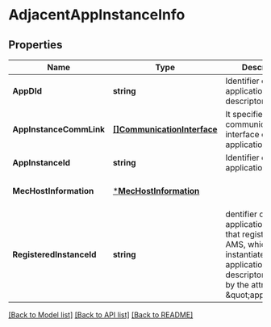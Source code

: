 # AdjacentAppInstanceInfo

## Properties
Name | Type | Description | Notes
------------ | ------------- | ------------- | -------------
**AppDId** | **string** | Identifier of the application descriptor. | [default to null]
**AppInstanceCommLink** | [**[]CommunicationInterface**](CommunicationInterface.md) | It specifies the communication interface of application instance. | [default to null]
**AppInstanceId** | **string** | Identifier of the application instance. | [default to null]
**MecHostInformation** | [***MecHostInformation**](MECHostInformation.md) |  | [optional] [default to null]
**RegisteredInstanceId** | **string** | dentifier of the application instance that registers to the AMS, which is instantiated from the application descriptor identified by the attribute \&quot;appDId\&quot;. | [optional] [default to null]

[[Back to Model list]](../README.md#documentation-for-models) [[Back to API list]](../README.md#documentation-for-api-endpoints) [[Back to README]](../README.md)

